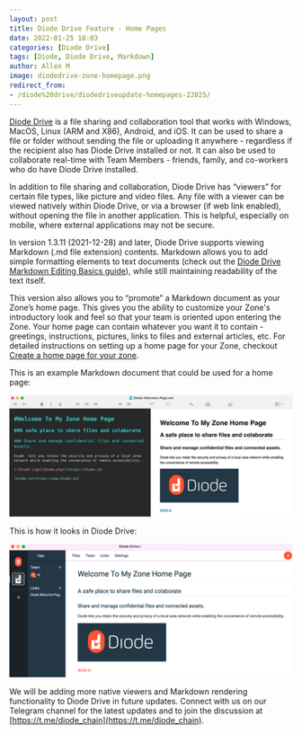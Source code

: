 ```yaml
---
layout: post
title: Diode Drive Feature - Home Pages
date: 2022-01-25 18:03
categories: [Diode Drive]
tags: [Diode, Diode Drive, Markdown]
author: Allen M
image: diodedrive-zone-homepage.png
redirect_from:
- /diode%20drive/diodedriveupdate-homepages-22025/
---
```


[Diode Drive](/solutions/app/) is a file sharing and collaboration tool that works with Windows, MacOS, Linux (ARM and X86), Android, and iOS. It can be used to share a file or folder without sending the file or uploading it anywhere - regardless if the recipient also has Diode Drive installed or not. It can also be used to collaborate real-time with Team Members - friends, family, and co-workers who do have Diode Drive installed.

In addition to file sharing and collaboration, Diode Drive has “viewers” for certain file types, like picture and video files. Any file with a viewer can be viewed natively within Diode Drive, or via a browser (if web link enabled), without opening the file in another application. This is helpful, especially on mobile, where external applications may not be secure.

In version 1.3.11 (2021-12-28) and later, Diode Drive supports viewing Markdown (.md file extension) contents. Markdown allows you to add simple formatting elements to text documents (check out the <a href="https://support.diode.io/article/9i98bmdwia">Diode Drive Markdown Editing Basics guide</a>), while still maintaining readability of the text itself. 

This version also allows you to “promote” a Markdown document as your Zone’s home page. This gives you the ability to customize your Zone's introductory look and feel so that your team is oriented upon entering the Zone. Your home page can contain whatever you want it to contain - greetings, instructions, pictures, links to files and external articles, etc. For detailed instructions on setting up a home page for your Zone, checkout <a href="https://support.diode.io/article/3wu19hhldc">Create a home page for your zone</a>.

This is an example Markdown document that could be used for a home page:

![](../assets/img/blog/diodedrive-zone-homepage.png)

This is how it looks in Diode Drive:

![](../assets/img/blog/diodedrive-zone-homepage-actual.png)

We will be adding more native viewers and Markdown rendering functionality to Diode Drive in future updates. Connect with us on our Telegram channel for the latest updates and to join the discussion at [https://t.me/diode_chain](https://t.me/diode_chain).
